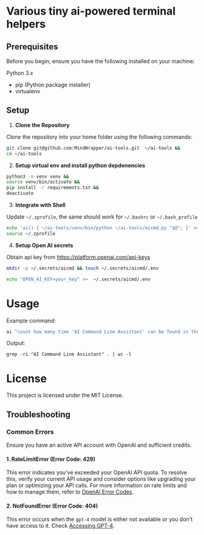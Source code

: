 # Various tiny ai-powered terminal helpers

## Prerequisites
Before you begin, ensure you have the following installed on your machine:

Python 3.x

- pip (Python package installer)
- virtualenv

## Setup

1. **Clone the Repository**

Clone the repository into your home folder using the following commands:

```bash
git clone git@github.com:MindWrapper/ai-tools.git  ~/ai-tools &&
cd ~/ai-tools
```

2. **Setup virtual env and install python depdenencies**

```bash
python3 -m venv venv &&
source venv/bin/activate &&
pip install -r requirements.txt &&
deactivate
```

3. **Integrate with Shell**

Update `~/.zprofile`, the same should work for `~/.bashrc` or  `~/.bash_profile`

```bash
echo 'ai() { ~/ai-tools/venv/bin/python ~/ai-tools/aicmd.py "$@"; }' >> ~/.zprofile  &&
source ~/.zprofile
```

4. **Setup Open AI secrets**

Obtain api key from https://platform.openai.com/api-keys

```bash
mkdir -p ~/.secrets/aicmd && touch ~/.secrets/aicmd/.env
```

```bash
echo "OPEN_AI_KEY=your_key" >>  ~/.secrets/aicmd/.env
```

# Usage

Example command:

```bash
ai "count how many time 'AI Command Line Assistant' can be found in the current dir"
```

Output:

`grep -ri "AI Command Line Assistant" . | wc -l`


# License

This project is licensed under the MIT License.

## Troubleshooting

### Common Errors
Ensure you have an active API account with OpenAI and sufficient credits.

#### 1. RateLimitError (Error Code: 429)
This error indicates you've exceeded your OpenAI API quota. To resolve this, verify your current API usage and consider options like upgrading your plan or optimizing your API calls. For more information on rate limits and how to manage them, refer to [OpenAI Error Codes](https://platform.openai.com/docs/guides/error-codes/api-errors).

#### 2. NotFoundError (Error Code: 404)
This error occurs when the `gpt-4` model is either not available or you don't have access to it. Check [Accessing GPT-4](https://help.openai.com/en/articles/7102672-how-can-i-access-gpt-4).





